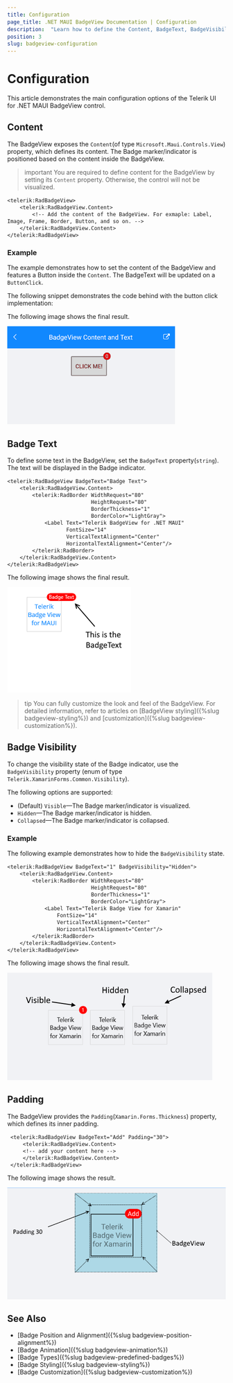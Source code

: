 ```yaml
---
title: Configuration
page_title: .NET MAUI BadgeView Documentation | Configuration
description:  "Learn how to define the Content, BadgeText, BadgeVisibility, and Padding properties of the Telerik UI for .NET MAUI BadgeView."
position: 3
slug: badgeview-configuration
---
```


# Configuration

This article demonstrates the main configuration options of the Telerik UI for .NET MAUI BadgeView control.

## Content

The BadgeView exposes the `Content`(of type `Microsoft.Maui.Controls.View`) property, which defines its content. The Badge marker/indicator is positioned based on the content inside the BadgeView.

>important You are required to define content for the BadgeView by setting its `Content` property. Otherwise, the control will not be visualized.

```XAML
<telerik:RadBadgeView>
    <telerik:RadBadgeView.Content>
        <!-- Add the content of the BadgeView. For exmaple: Label, Image, Frame, Border, Button, and so on. -->
    </telerik:RadBadgeView.Content>
</telerik:RadBadgeView>
```

### Example

The example demonstrates how to set the content of the BadgeView and features a Button inside the `Content`. The BadgeText will be updated on a `ButtonClick`.  

<snippet id='badgeview-content'/>

The following snippet demonstrates the code behind with the button click implementation:

<snippet id='badgeview-content-code-behind'/>

The following image shows the final result.

![BadgeView Badge Content](images/badgeview-content-text.gif)

## Badge Text

To define some text in the BadgeView, set the `BadgeText` property(`string`). The text will be displayed in the Badge indicator.

```XAML
<telerik:RadBadgeView BadgeText="Badge Text">
    <telerik:RadBadgeView.Content>
        <telerik:RadBorder WidthRequest="80"
						   HeightRequest="80"
						   BorderThickness="1"
						   BorderColor="LightGray">
            <Label Text="Telerik BadgeView for .NET MAUI"
                   FontSize="14"
                   VerticalTextAlignment="Center"
                   HorizontalTextAlignment="Center"/>
        </telerik:RadBorder>
    </telerik:RadBadgeView.Content>
</telerik:RadBadgeView>
```

The following image shows the final result.

![BadgeView Badge Text](images/badgeview-badgetext.png)

>tip You can fully customize the look and feel of the BadgeView. For detailed information, refer to articles on [BadgeView styling]({%slug badgeview-styling%}) and [customization]({%slug badgeview-customization%}).

## Badge Visibility

To change the visibility state of the Badge indicator, use the `BadgeVisibility` property (enum of type `Telerik.XamarinForms.Common.Visibility`).

The following options are supported:

* (Default) `Visible`&mdash;The Badge marker/indicator is visualized.
* `Hidden`&mdash;The Badge marker/indicator is hidden.
* `Collapsed`&mdash;The Badge marker/indicator is collapsed.

### Example

The following example demonstrates how to hide the `BadgeVisibility` state.

```XAML
<telerik:RadBadgeView BadgeText="1" BadgeVisibility="Hidden">
    <telerik:RadBadgeView.Content>
        <telerik:RadBorder WidthRequest="80"
						   HeightRequest="80"
						   BorderThickness="1"
						   BorderColor="LightGray">
            <Label Text="Telerik Badge View for Xamarin"
                FontSize="14"
                VerticalTextAlignment="Center"
                HorizontalTextAlignment="Center"/>
        </telerik:RadBorder>
    </telerik:RadBadgeView.Content>
</telerik:RadBadgeView>
```

The following image shows the final result.

![BadgeView Badge Visibility](images/badgeview-badge-visibility.png)


## Padding

The BadgeView provides the `Padding`(`Xamarin.Forms.Thickness`) property, which defines its inner padding.

```XAML
 <telerik:RadBadgeView BadgeText="Add" Padding="30">
	 <telerik:RadBadgeView.Content>
	 <!-- add your content here -->
	 </telerik:RadBadgeView.Content>
 </telerik:RadBadgeView>
```

The following image shows the result.

![BadgeView Padding](images/badgeview-padding.png)

## See Also

- [Badge Position and Alignment]({%slug badgeview-position-alignment%})
- [Badge Animation]({%slug badgeview-animation%})
- [Badge Types]({%slug badgeview-predefined-badges%})
- [Badge Styling]({%slug badgeview-styling%})
- [Badge Customization]({%slug badgeview-customization%})
